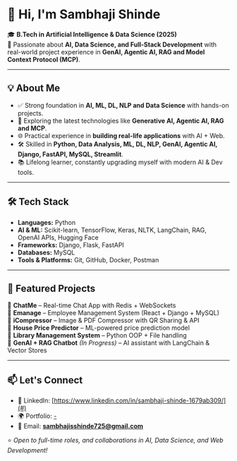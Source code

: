 # 👋 Hi, I'm Sambhaji Shinde  

🎓 **B.Tech in Artificial Intelligence & Data Science (2025)**  
🚀 Passionate about **AI, Data Science, and Full-Stack Development** with real-world project experience in **GenAI, Agentic AI, RAG and Model Context Protocol (MCP)**.  

---

## 💡 About Me  
- ✅ Strong foundation in **AI, ML, DL, NLP and Data Science** with hands-on projects.  
- 🤖 Exploring the latest technologies like **Generative AI, Agentic AI, RAG and MCP**.  
- 🌐 Practical experience in **building real-life applications** with AI + Web.  
- 🛠️ Skilled in **Python, Data Analysis, ML, DL, NLP, GenAI, Agentic AI, Django, FastAPI, MySQL, Streamlit**.  
- 📚 Lifelong learner, constantly upgrading myself with modern AI & Dev tools.  

---

## 🛠️ Tech Stack  
- **Languages:**  Python  
- **AI & ML:**    Scikit-learn, TensorFlow, Keras, NLTK, LangChain, RAG, OpenAI APIs, Hugging Face  
- **Frameworks:** Django, Flask, FastAPI
- **Databases:**  MySQL 
- **Tools & Platforms:**  Git, GitHub, Docker, Postman  

---

## 📌 Featured Projects  
🔹 **ChatMe** – Real-time Chat App with Redis + WebSockets  
🔹 **Emanage** – Employee Management System (React + Django + MySQL)  
🔹 **iCompressor** – Image & PDF Compressor with QR Sharing & API  
🔹 **House Price Predictor** – ML-powered price prediction model  
🔹 **Library Management System** – Python OOP + File handling  
🔹 **GenAI + RAG Chatbot** *(In Progress)* – AI assistant with LangChain & Vector Stores   

---

## 📫 Let's Connect  
- 💼 LinkedIn: [https://www.linkedin.com/in/sambhaji-shinde-1679ab309/](#)  
- 🌍 Portfolio: [-](#)  
- 📧 Email: **sambhajisshinde725@gmail.com**  

⭐ *Open to full-time roles, and collaborations in AI, Data Science, and Web Development!*  
